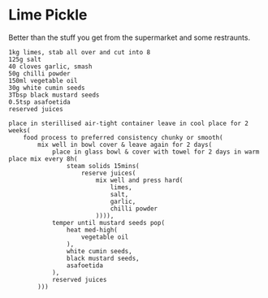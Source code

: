 Lime Pickle
===========

Better than the stuff you get from the supermarket and some restraunts.

    1kg limes, stab all over and cut into 8
    125g salt
    40 cloves garlic, smash
    50g chilli powder
    150ml vegetable oil
    30g white cumin seeds
    3Tbsp black mustard seeds
    0.5tsp asafoetida
    reserved juices

    place in sterillised air-tight container leave in cool place for 2 weeks(
        food process to preferred consistency chunky or smooth(
            mix well in bowl cover & leave again for 2 days(
                place in glass bowl & cover with towel for 2 days in warm place mix every 8h(
                    steam solids 15mins(
                        reserve juices(
                            mix well and press hard(
                                limes,
                                salt,
                                garlic,
                                chilli powder
                            )))),
                temper until mustard seeds pop(
                    heat med-high(
                        vegetable oil
                    ),
                    white cumin seeds,
                    black mustard seeds,
                    asafoetida
                ),
                reserved juices
            )))

